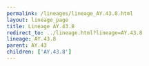 ```yaml
---
permalink: /lineages/lineage_AY.43.8.html
layout: lineage_page
title: Lineage AY.43.8
redirect_to: ../lineage.html?lineage=AY.43.8
lineage: AY.43.8
parent: AY.43
children: ['AY.43.8']
---
```

